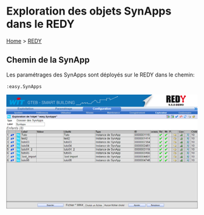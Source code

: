 # Exploration des objets SynApps dans le REDY

[Home](../sitemap.md) > [REDY](index.md)

## Chemin de la SynApp

Les paramétrages des SynApps sont déployés sur le REDY dans le chemin:

```TEXT
:easy.SynApps
```

![Explorateur](assets/explore.png)